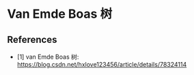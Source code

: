 # Van Emde Boas 树

## References

- [1] van Emde Boas 树: <https://blog.csdn.net/hxlove123456/article/details/78324114>
